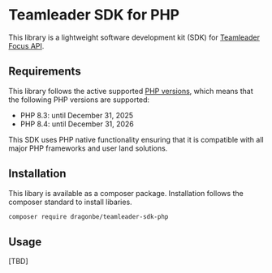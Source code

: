 # Teamleader SDK for PHP

This library is a lightweight software development kit (SDK) for [Teamleader Focus API](https://developer.teamleader.eu).


## Requirements

This library follows the active supported [PHP versions](https://www.php.net/supported-versions.php), which means that the following PHP versions are supported:

- PHP 8.3: until December 31, 2025
- PHP 8.4: until December 31, 2026

This SDK uses PHP native functionality ensuring that it is compatible with all major PHP frameworks and user land solutions.

## Installation

This libary is available as a composer package. Installation follows the composer standard to install libaries.

```bash
composer require dragonbe/teamleader-sdk-php
```

## Usage

[TBD]